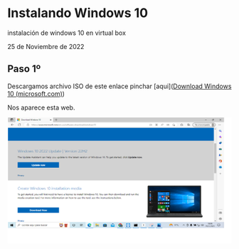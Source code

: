 # Instalando Windows 10

instalación de windows 10 en virtual box

25 de Noviembre de 2022

## Paso 1º

Descargamos archivo ISO de este enlace pinchar [aqui]([Download Windows 10 (microsoft.com)](https://www.microsoft.com/en-us/software-download/windows10))

Nos aparece esta web.

![](img\img01.png)







